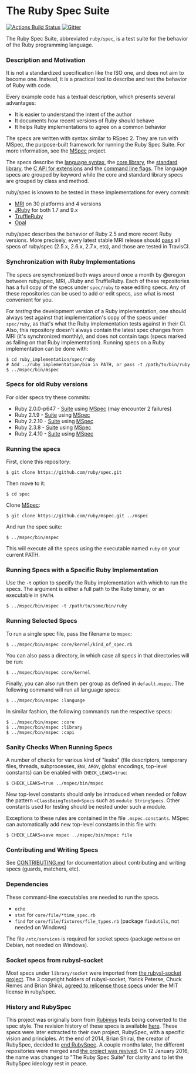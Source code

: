 # The Ruby Spec Suite

[![Actions Build Status](https://github.com/ruby/spec/workflows/CI/badge.svg)](https://github.com/ruby/spec/actions)
[![Gitter](https://badges.gitter.im/ruby/spec.svg)](https://gitter.im/ruby/spec)

The Ruby Spec Suite, abbreviated `ruby/spec`, is a test suite for the behavior of the Ruby programming language.

### Description and Motivation

It is not a standardized specification like the ISO one, and does not aim to become one.
Instead, it is a practical tool to describe and test the behavior of Ruby with code.

Every example code has a textual description, which presents several advantages:

* It is easier to understand the intent of the author
* It documents how recent versions of Ruby should behave
* It helps Ruby implementations to agree on a common behavior

The specs are written with syntax similar to RSpec 2.
They are run with MSpec, the purpose-built framework for running the Ruby Spec Suite.
For more information, see the [MSpec](http://github.com/ruby/mspec) project.

The specs describe the [language syntax](language/), the [core library](core/), the [standard library](library/), the [C API for extensions](optional/capi) and the [command line flags](command_line/).
The language specs are grouped by keyword while the core and standard library specs are grouped by class and method.

ruby/spec is known to be tested in these implementations for every commit:
* [MRI](http://rubyci.org/) on 30 platforms and 4 versions
* [JRuby](https://github.com/jruby/jruby/tree/master/spec/ruby) for both 1.7 and 9.x
* [TruffleRuby](https://github.com/oracle/truffleruby/tree/master/spec/ruby)
* [Opal](https://github.com/opal/opal/tree/master/spec)

ruby/spec describes the behavior of Ruby 2.5 and more recent Ruby versions.
More precisely, every latest stable MRI release should [pass](https://travis-ci.org/ruby/spec) all specs of ruby/spec (2.5.x, 2.6.x, 2.7.x, etc), and those are tested in TravisCI.

### Synchronization with Ruby Implementations

The specs are synchronized both ways around once a month by @eregon between ruby/spec, MRI, JRuby and TruffleRuby.
Each of these repositories has a full copy of the specs under `spec/ruby` to ease editing specs.
Any of these repositories can be used to add or edit specs, use what is most convenient for you.

For *testing* the development version of a Ruby implementation, one should always test against that implementation's copy of the specs under `spec/ruby`, as that's what the Ruby implementation tests against in their CI.
Also, this repository doesn't always contain the latest spec changes from MRI (it's synchronized monthly), and does not contain tags (specs marked as failing on that Ruby implementation).
Running specs on a Ruby implementation can be done with:

```
$ cd ruby_implementation/spec/ruby
# Add ../ruby_implementation/bin in PATH, or pass -t /path/to/bin/ruby
$ ../mspec/bin/mspec
```

### Specs for old Ruby versions

For older specs try these commits:
* Ruby 2.0.0-p647 - [Suite](https://github.com/ruby/spec/commit/245862558761d5abc676843ef74f86c9bcc8ea8d) using [MSpec](https://github.com/ruby/mspec/commit/f90efa068791064f955de7a843e96e2d7d3041c2) (may encounter 2 failures)
* Ruby 2.1.9 - [Suite](https://github.com/ruby/spec/commit/f029e65241374386077ac500add557ae65069b55) using [MSpec](https://github.com/ruby/mspec/commit/55568ea3918c6380e64db8c567d732fa5781efed)
* Ruby 2.2.10 - [Suite](https://github.com/ruby/spec/commit/cbaa0e412270c944df0c2532fc500c920dba0e92) using [MSpec](https://github.com/ruby/mspec/commit/d84d7668449e96856c5f6bac8cb1526b6d357ce3)
* Ruby 2.3.8 - [Suite](https://github.com/ruby/spec/commit/dc733114d8ae66a3368ba3a98422c50147a76ba5) using [MSpec](https://github.com/ruby/mspec/commit/4599bc195fb109f2a482a01c32a7d659518369ea)
* Ruby 2.4.10 - [Suite](https://github.com/ruby/spec/commit/bce4f2b81d6c31db67cf4d023a0625ceadde59bd) using [MSpec](https://github.com/ruby/mspec/commit/e7eb8aa4c26495b7b461e687d950b96eb08b3ff2)

### Running the specs

First, clone this repository:

    $ git clone https://github.com/ruby/spec.git

Then move to it:

    $ cd spec

Clone [MSpec](http://github.com/ruby/mspec):

    $ git clone https://github.com/ruby/mspec.git ../mspec

And run the spec suite:

    $ ../mspec/bin/mspec

This will execute all the specs using the executable named `ruby` on your current PATH.

### Running Specs with a Specific Ruby Implementation

Use the `-t` option to specify the Ruby implementation with which to run the specs.
The argument is either a full path to the Ruby binary, or an executable in `$PATH`.

    $ ../mspec/bin/mspec -t /path/to/some/bin/ruby

### Running Selected Specs

To run a single spec file, pass the filename to `mspec`:

    $ ../mspec/bin/mspec core/kernel/kind_of_spec.rb

You can also pass a directory, in which case all specs in that directories will be run:

    $ ../mspec/bin/mspec core/kernel

Finally, you can also run them per group as defined in `default.mspec`.
The following command will run all language specs:

    $ ../mspec/bin/mspec :language

In similar fashion, the following commands run the respective specs:

    $ ../mspec/bin/mspec :core
    $ ../mspec/bin/mspec :library
    $ ../mspec/bin/mspec :capi

### Sanity Checks When Running Specs

A number of checks for various kind of "leaks" (file descriptors, temporary files,
threads, subprocesses, `ENV`, `ARGV`, global encodings, top-level constants) can be
enabled with `CHECK_LEAKS=true`:

    $ CHECK_LEAKS=true ../mspec/bin/mspec

New top-level constants should only be introduced when needed or follow the
pattern `<ClassBeingTested>Specs` such as `module StringSpecs`.
Other constants used for testing should be nested under such a module.

Exceptions to these rules are contained in the file `.mspec.constants`.
MSpec can automatically add new top-level constants in this file with:

    $ CHECK_LEAKS=save mspec ../mspec/bin/mspec file

### Contributing and Writing Specs

See [CONTRIBUTING.md](https://github.com/ruby/spec/blob/master/CONTRIBUTING.md) for documentation about contributing and writing specs (guards, matchers, etc).

### Dependencies

These command-line executables are needed to run the specs.

* `echo`
* `stat` for `core/file/*time_spec.rb`
* `find` for `core/file/fixtures/file_types.rb` (package `findutils`, not needed on Windows)

The file `/etc/services` is required for socket specs (package `netbase` on Debian, not needed on Windows).

### Socket specs from rubysl-socket

Most specs under `library/socket` were imported from [the rubysl-socket project](https://github.com/rubysl/rubysl-socket).
The 3 copyright holders of rubysl-socket, Yorick Peterse, Chuck Remes and
Brian Shirai, [agreed to relicense those specs](https://github.com/rubysl/rubysl-socket/issues/15)
under the MIT license in ruby/spec.

### History and RubySpec

This project was originally born from [Rubinius](https://github.com/rubinius/rubinius) tests being converted to the spec style.
The revision history of these specs is available [here](https://github.com/ruby/spec/blob/2b886623/CHANGES.before-2008-05-10).
These specs were later extracted to their own project, RubySpec, with a specific vision and principles.
At the end of 2014, Brian Shirai, the creator of RubySpec, decided to [end RubySpec](http://rubinius.com/2014/12/31/matz-s-ruby-developers-don-t-use-rubyspec/).
A couple months later, the different repositories were merged and [the project was revived](http://eregon.github.io/rubyspec/2015/07/29/rubyspec-is-reborn.html).
On 12 January 2016, the name was changed to "The Ruby Spec Suite" for clarity and to let the RubySpec ideology rest in peace.
